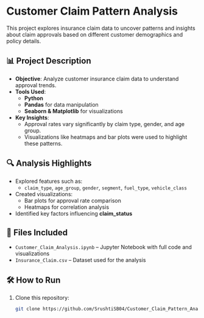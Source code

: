 # Customer Claim Pattern Analysis

This project explores insurance claim data to uncover patterns and insights about claim approvals based on different customer demographics and policy details.

## 📊 Project Description

- **Objective**: Analyze customer insurance claim data to understand approval trends.
- **Tools Used**:
  - **Python**
  - **Pandas** for data manipulation
  - **Seaborn & Matplotlib** for visualizations
- **Key Insights**:
  - Approval rates vary significantly by claim type, gender, and age group.
  - Visualizations like heatmaps and bar plots were used to highlight these patterns.

## 🔍 Analysis Highlights

- Explored features such as:
  - `claim_type`, `age_group`, `gender`, `segment`, `fuel_type`, `vehicle_class`
- Created visualizations:
  - Bar plots for approval rate comparison
  - Heatmaps for correlation analysis
- Identified key factors influencing **claim_status**

## 📁 Files Included

- `Customer_Claim_Analysis.ipynb` – Jupyter Notebook with full code and visualizations
- `Insurance_Claim.csv` – Dataset used for the analysis

## 🛠️ How to Run

1. Clone this repository:
   ```bash
   git clone https://github.com/SrushtiSB04/Customer_Claim_Pattern_Analysis.git
